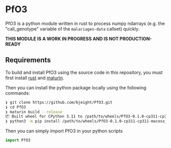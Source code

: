 # PfO3

PfO3 is a python module written in rust to process numpy ndarrays (e.g. the "call_genotype" variable of the `malariagen-data` callset) quickly.

**THIS MODULE IS A WORK IN PROGRESS AND IS NOT PRODUCTION-READY**

## Requirements

To build and install PfO3 using the source code in this repository, you must first install [rust](https://www.rust-lang.org/tools/install) and [maturin](https://www.maturin.rs/). 

Then you can install the python package locally using the following commands:

```sh
❯ git clone https://github.com/bjeight/PfO3.git
❯ cd PfO3
❯ maturin build --release
📦 Built wheel for CPython 3.11 to /path/to/wheels/PfO3-0.1.0-cp311-cp311-macosx_11_0_arm64.whl
❯ python3 -m pip install /path/to/wheels/PfO3-0.1.0-cp311-cp311-macosx_11_0_arm64.whl
```

Then you can simply import PfO3 in your python scripts

```py
import PfO3

```
